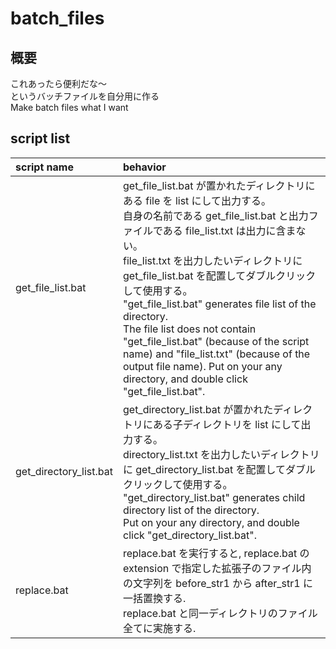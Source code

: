 # batch_files

## 概要
これあったら便利だな～<br/>
というバッチファイルを自分用に作る<br/>
Make batch files what I want

## script list
|script name|behavior|
|:--|:--|
|get_file_list.bat|get_file_list.bat が置かれたディレクトリにある file を list にして出力する。<br/>自身の名前である get_file_list.bat と出力ファイルである file_list.txt は出力に含まない。<br/>file_list.txt を出力したいディレクトリに get_file_list.bat を配置してダブルクリックして使用する。<br/>"get_file_list.bat" generates file list of the directory.<br/>The file list does not contain "get_file_list.bat" (because of the script name) and "file_list.txt" (because of the output file name). Put on your any directory, and double click "get_file_list.bat".| 
|get_directory_list.bat|get_directory_list.bat が置かれたディレクトリにある子ディレクトリを list にして出力する。<br/>directory_list.txt を出力したいディレクトリに get_directory_list.bat を配置してダブルクリックして使用する。<br/>"get_directory_list.bat" generates child directory list of the directory.<br/>Put on your any directory, and double click "get_directory_list.bat".|
|replace.bat|replace.bat を実行すると, replace.bat の extension で指定した拡張子のファイル内の文字列を before_str1 から after_str1 に一括置換する.<br/> replace.bat と同一ディレクトリのファイル全てに実施する.|
